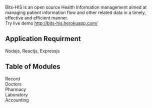 
Bits-HIS is an open source Health Information management aimed at managing patient information flow
and other related data in a timely, effective and efficient manner. <br />
Try live demo http://bits-his.herokuapp.com/ <br />
## Application Requirment
 Nodejs, 
 Reactjs,
 Expressjs
## Table of Modules
 Record <br /> 
 Doctors <br />
 Pharmacy  <br />
 Laboratory <br />
 Accounting <br />
 
 
